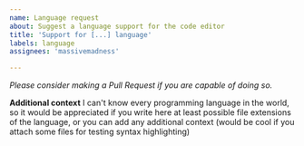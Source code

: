 ```yaml
---
name: Language request
about: Suggest a language support for the code editor
title: 'Support for [...] language'
labels: language
assignees: 'massivemadness'

---
```


*Please consider making a Pull Request if you are capable of doing so.*

**Additional context**
I can't know every programming language in the world, so it would be appreciated if you write here at least possible file extensions of the language, or you can add any additional context (would be cool if you attach some files for testing syntax highlighting)